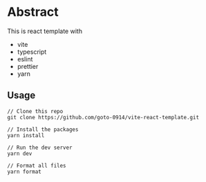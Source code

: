 # Abstract

This is react template with
- vite
- typescript
- eslint
- prettier
- yarn

## Usage
```
// Clone this repo
git clone https://github.com/goto-0914/vite-react-template.git

// Install the packages
yarn install

// Run the dev server
yarn dev

// Format all files
yarn format
```